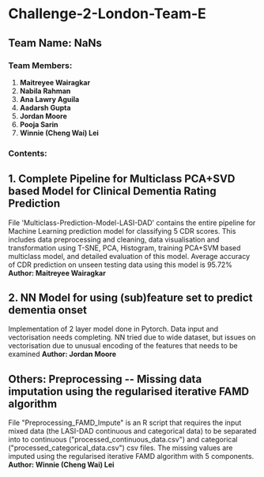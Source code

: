 # Challenge-2-London-Team-E

## Team Name: NaNs

### Team Members:
1. **Maitreyee Wairagkar**
2. **Nabila Rahman**
3. **Ana Lawry Aguila** 
4. **Aadarsh Gupta**
5. **Jordan Moore**
6. **Pooja Sarin** 
7. **Winnie (Cheng Wai) Lei** 

### Contents:

## 1. Complete Pipeline for Multiclass PCA+SVD based Model for Clinical Dementia Rating Prediction

File 'Multiclass-Prediction-Model-LASI-DAD' contains the entire pipeline for Machine Learning prediction model for classifying 5 CDR scores. This includes data preprocessing and cleaning, data visualisation and transformation using T-SNE, PCA, Histogram, training PCA+SVM based multiclass model, and detailed evaluation of this model. Average accuracy of CDR prediction on unseen testing data using this model is 95.72%   
**Author: Maitreyee Wairagkar**

## 2. NN Model for using (sub)feature set to predict dementia onset

Implementation of 2 layer model done in Pytorch. Data input and vectorisation needs completing. NN tried due to wide dataset, but issues on vectorisation due to unusual encoding of the features that needs to be examined
**Author: Jordan Moore**

## Others: Preprocessing -- Missing data imputation using the regularised iterative FAMD algorithm

File "Preprocessing_FAMD_Impute" is an R script that requires the input mixed data (the LASI-DAD continuous and categorical data) to be separated into to continuous ("processed_continuous_data.csv") and categorical ("processed_categorical_data.csv") csv files. The missing values are imputed using the regularised iterative FAMD algorithm with 5 components. 
**Author: Winnie (Cheng Wai) Lei**
